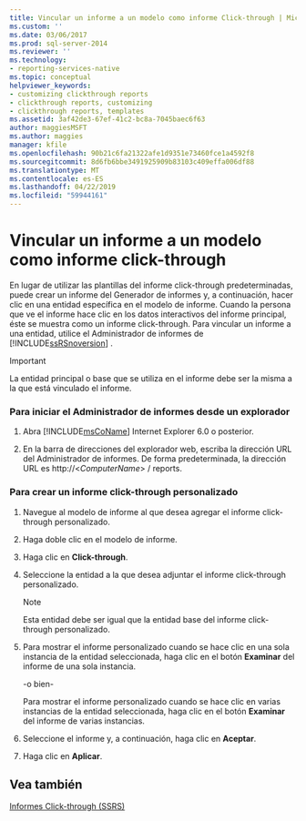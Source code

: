 ```yaml
---
title: Vincular un informe a un modelo como informe Click-through | Microsoft Docs
ms.custom: ''
ms.date: 03/06/2017
ms.prod: sql-server-2014
ms.reviewer: ''
ms.technology:
- reporting-services-native
ms.topic: conceptual
helpviewer_keywords:
- customizing clickthrough reports
- clickthrough reports, customizing
- clickthrough reports, templates
ms.assetid: 3af42de3-67ef-41c2-bc8a-7045baec6f63
author: maggiesMSFT
ms.author: maggies
manager: kfile
ms.openlocfilehash: 90b21c6fa21322afe1d9351e73460fce1a4592f8
ms.sourcegitcommit: 8d6fb6bbe3491925909b83103c409effa006df88
ms.translationtype: MT
ms.contentlocale: es-ES
ms.lasthandoff: 04/22/2019
ms.locfileid: "59944161"
---
```

# <a name="link-a-report-to-a-model-as-a-clickthrough-report"></a>Vincular un informe a un modelo como informe click-through
  En lugar de utilizar las plantillas del informe click-through predeterminadas, puede crear un informe del Generador de informes y, a continuación, hacer clic en una entidad específica en el modelo de informe. Cuando la persona que ve el informe hace clic en los datos interactivos del informe principal, éste se muestra como un informe click-through. Para vincular un informe a una entidad, utilice el Administrador de informes de [!INCLUDE[ssRSnoversion](../includes/ssrsnoversion-md.md)] .  
  
> [!IMPORTANT]  
>  La entidad principal o base que se utiliza en el informe debe ser la misma a la que está vinculado el informe.  
  
### <a name="to-start-report-manager-from-a-browser"></a>Para iniciar el Administrador de informes desde un explorador  
  
1.  Abra [!INCLUDE[msCoName](../includes/msconame-md.md)] Internet Explorer 6.0 o posterior.  
  
2.  En la barra de direcciones del explorador web, escriba la dirección URL del Administrador de informes. De forma predeterminada, la dirección URL es http://\<*ComputerName*> / reports.  
  
### <a name="to-create-a-customized-clickthrough-report"></a>Para crear un informe click-through personalizado  
  
1.  Navegue al modelo de informe al que desea agregar el informe click-through personalizado.  
  
2.  Haga doble clic en el modelo de informe.  
  
3.  Haga clic en **Click-through**.  
  
4.  Seleccione la entidad a la que desea adjuntar el informe click-through personalizado.  
  
    > [!NOTE]  
    >  Esta entidad debe ser igual que la entidad base del informe click-through personalizado.  
  
5.  Para mostrar el informe personalizado cuando se hace clic en una sola instancia de la entidad seleccionada, haga clic en el botón **Examinar** del informe de una sola instancia.  
  
     -o bien-  
  
     Para mostrar el informe personalizado cuando se hace clic en varias instancias de la entidad seleccionada, haga clic en el botón **Examinar** del informe de varias instancias.  
  
6.  Seleccione el informe y, a continuación, haga clic en **Aceptar**.  
  
7.  Haga clic en **Aplicar**.  
  
## <a name="see-also"></a>Vea también  
 [Informes Click-through &#40;SSRS&#41;](reports/clickthrough-reports-ssrs.md)  
  
  
